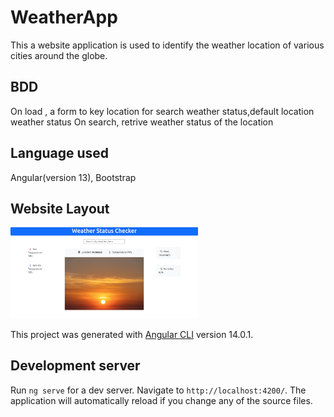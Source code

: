 # WeatherApp

This a website application is used to identify the weather location of various cities around the globe.

## BDD

On load , a form to key location for search weather status,default location weather status
On search, retrive weather status of the location

## Language used

Angular(version 13), Bootstrap

## Website Layout

<img
  src="src/assets/images/weatherapiwebsite.png"
  alt="the actual layot from the site"
  title="Website Layout"
  style="display: inline-block; margin: 0 auto; max-width: 300px">

This project was generated with [Angular CLI](https://github.com/angular/angular-cli) version 14.0.1.

## Development server

Run `ng serve` for a dev server. Navigate to `http://localhost:4200/`. The application will automatically reload if you change any of the source files.
